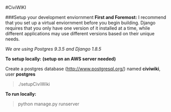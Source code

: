 #CiviWIKI 

###Setup your development enviornment
**First and Foremost:** I recommend that you set up a virtual enviornment before you begin building. Django requires that you only have one version of it installed at a time, while different applications may use different versions based on their unique needs.

*We are using Postgres 9.3.5 and Django 1.8.5*

**To setup locally:**
****(setup on an AWS server needed)****

Create a postgres database (http://www.postgresql.org/) named **civiwiki**, user **postgres**
> ./setupCiviWiki

**To run locally:**
> python manage.py runserver






